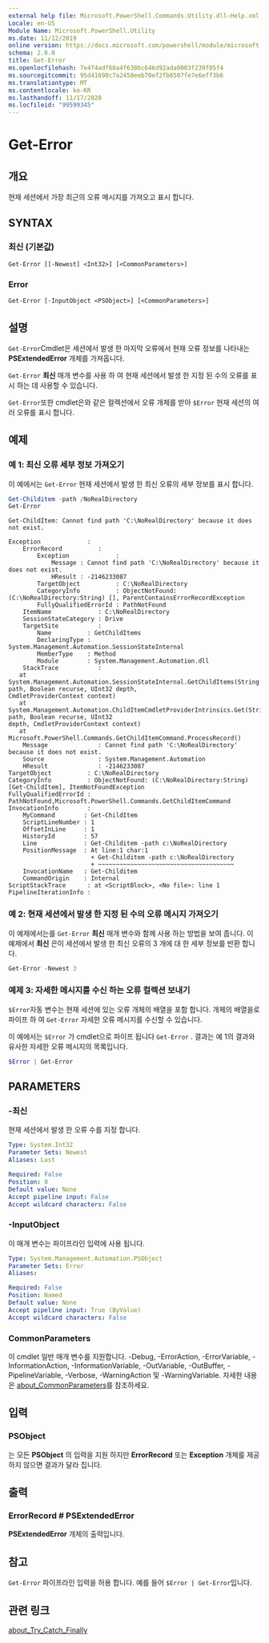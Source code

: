```yaml
---
external help file: Microsoft.PowerShell.Commands.Utility.dll-Help.xml
Locale: en-US
Module Name: Microsoft.PowerShell.Utility
ms.date: 11/12/2019
online version: https://docs.microsoft.com/powershell/module/microsoft.powershell.utility/get-error?view=powershell-7.2&WT.mc_id=ps-gethelp
schema: 2.0.0
title: Get-Error
ms.openlocfilehash: 7e4f4adf60a4f6386c646d92ada0003f239f05f4
ms.sourcegitcommit: 95d41698c7a2450eeb70ef2fb6507fe7e6eff3b6
ms.translationtype: MT
ms.contentlocale: ko-KR
ms.lasthandoff: 11/17/2020
ms.locfileid: "99599345"
---
```

# Get-Error

## 개요

현재 세션에서 가장 최근의 오류 메시지를 가져오고 표시 합니다.

## SYNTAX

### 최신 (기본값)

```
Get-Error [[-Newest] <Int32>] [<CommonParameters>]
```

### Error

```
Get-Error [-InputObject <PSObject>] [<CommonParameters>]
```

## 설명

`Get-Error`Cmdlet은 세션에서 발생 한 마지막 오류에서 현재 오류 정보를 나타내는 **PSExtendedError** 개체를 가져옵니다.

`Get-Error` **최신** 매개 변수를 사용 하 여 현재 세션에서 발생 한 지정 된 수의 오류를 표시 하는 데 사용할 수 있습니다.

`Get-Error`또한 cmdlet은와 같은 컬렉션에서 오류 개체를 받아 `$Error` 현재 세션의 여러 오류를 표시 합니다.

## 예제

### 예 1: 최신 오류 세부 정보 가져오기

이 예에서는 `Get-Error` 현재 세션에서 발생 한 최신 오류의 세부 정보를 표시 합니다.

```powershell
Get-Childitem -path /NoRealDirectory
Get-Error
```

```
Get-ChildItem: Cannot find path 'C:\NoRealDirectory' because it does not exist.

Exception             :
    ErrorRecord          :
        Exception             :
            Message : Cannot find path 'C:\NoRealDirectory' because it does not exist.
            HResult : -2146233087
        TargetObject          : C:\NoRealDirectory
        CategoryInfo          : ObjectNotFound: (C:\NoRealDirectory:String) [], ParentContainsErrorRecordException
        FullyQualifiedErrorId : PathNotFound
    ItemName             : C:\NoRealDirectory
    SessionStateCategory : Drive
    TargetSite           :
        Name          : GetChildItems
        DeclaringType : System.Management.Automation.SessionStateInternal
        MemberType    : Method
        Module        : System.Management.Automation.dll
    StackTrace           :
   at System.Management.Automation.SessionStateInternal.GetChildItems(String path, Boolean recurse, UInt32 depth,
CmdletProviderContext context)
   at System.Management.Automation.ChildItemCmdletProviderIntrinsics.Get(String path, Boolean recurse, UInt32
depth, CmdletProviderContext context)
   at Microsoft.PowerShell.Commands.GetChildItemCommand.ProcessRecord()
    Message              : Cannot find path 'C:\NoRealDirectory' because it does not exist.
    Source               : System.Management.Automation
    HResult              : -2146233087
TargetObject          : C:\NoRealDirectory
CategoryInfo          : ObjectNotFound: (C:\NoRealDirectory:String) [Get-ChildItem], ItemNotFoundException
FullyQualifiedErrorId : PathNotFound,Microsoft.PowerShell.Commands.GetChildItemCommand
InvocationInfo        :
    MyCommand        : Get-ChildItem
    ScriptLineNumber : 1
    OffsetInLine     : 1
    HistoryId        : 57
    Line             : Get-Childitem -path c:\NoRealDirectory
    PositionMessage  : At line:1 char:1
                       + Get-Childitem -path c:\NoRealDirectory
                       + ~~~~~~~~~~~~~~~~~~~~~~~~~~~~~~~~~~~~~~
    InvocationName   : Get-Childitem
    CommandOrigin    : Internal
ScriptStackTrace      : at <ScriptBlock>, <No file>: line 1
PipelineIterationInfo :
```

### 예 2: 현재 세션에서 발생 한 지정 된 수의 오류 메시지 가져오기

이 예제에서는를 `Get-Error` **최신** 매개 변수와 함께 사용 하는 방법을 보여 줍니다. 이 예제에서 **최신** 은이 세션에서 발생 한 최신 오류의 3 개에 대 한 세부 정보를 반환 합니다.

```powershell
Get-Error -Newest 3
```

### 예제 3: 자세한 메시지를 수신 하는 오류 컬렉션 보내기

`$Error`자동 변수는 현재 세션에 있는 오류 개체의 배열을 포함 합니다. 개체의 배열을로 파이프 하 여 `Get-Error` 자세한 오류 메시지를 수신할 수 있습니다.

이 예에서는 `$Error` 가 cmdlet으로 파이프 됩니다 `Get-Error` . 결과는 예 1의 결과와 유사한 자세한 오류 메시지의 목록입니다.

```powershell
$Error | Get-Error
```

## PARAMETERS

### -최신

현재 세션에서 발생 한 오류 수를 지정 합니다.

```yaml
Type: System.Int32
Parameter Sets: Newest
Aliases: Last

Required: False
Position: 0
Default value: None
Accept pipeline input: False
Accept wildcard characters: False
```

### -InputObject

이 매개 변수는 파이프라인 입력에 사용 됩니다.

```yaml
Type: System.Management.Automation.PSObject
Parameter Sets: Error
Aliases:

Required: False
Position: Named
Default value: None
Accept pipeline input: True (ByValue)
Accept wildcard characters: False
```

### CommonParameters

이 cmdlet 일반 매개 변수를 지원합니다. -Debug, -ErrorAction, -ErrorVariable, -InformationAction, -InformationVariable, -OutVariable, -OutBuffer, -PipelineVariable, -Verbose, -WarningAction 및 -WarningVariable. 자세한 내용은 [about_CommonParameters](https://go.microsoft.com/fwlink/?LinkID=113216)를 참조하세요.

## 입력

### PSObject

는 모든 **PSObject** 의 입력을 지원 하지만 **ErrorRecord** 또는 **Exception** 개체를 제공 하지 않으면 결과가 달라 집니다.

## 출력

### ErrorRecord # PSExtendedError

**PSExtendedError** 개체의 출력입니다.

## 참고

`Get-Error` 파이프라인 입력을 허용 합니다. 예를 들어 `$Error | Get-Error`입니다.

## 관련 링크

[about_Try_Catch_Finally](../Microsoft.PowerShell.Core/About/about_Try_Catch_Finally.md)
